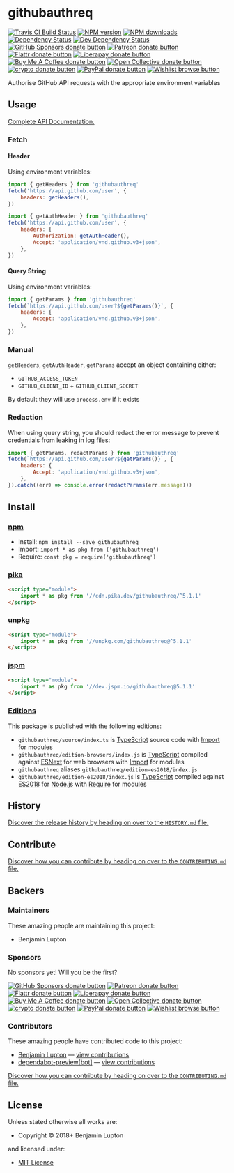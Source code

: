 <!-- TITLE/ -->

<h1>githubauthreq</h1>

<!-- /TITLE -->


<!-- BADGES/ -->

<span class="badge-travisci"><a href="http://travis-ci.com/bevry/githubauthreq" title="Check this project's build status on TravisCI"><img src="https://img.shields.io/travis/com/bevry/githubauthreq/master.svg" alt="Travis CI Build Status" /></a></span>
<span class="badge-npmversion"><a href="https://npmjs.org/package/githubauthreq" title="View this project on NPM"><img src="https://img.shields.io/npm/v/githubauthreq.svg" alt="NPM version" /></a></span>
<span class="badge-npmdownloads"><a href="https://npmjs.org/package/githubauthreq" title="View this project on NPM"><img src="https://img.shields.io/npm/dm/githubauthreq.svg" alt="NPM downloads" /></a></span>
<span class="badge-daviddm"><a href="https://david-dm.org/bevry/githubauthreq" title="View the status of this project's dependencies on DavidDM"><img src="https://img.shields.io/david/bevry/githubauthreq.svg" alt="Dependency Status" /></a></span>
<span class="badge-daviddmdev"><a href="https://david-dm.org/bevry/githubauthreq#info=devDependencies" title="View the status of this project's development dependencies on DavidDM"><img src="https://img.shields.io/david/dev/bevry/githubauthreq.svg" alt="Dev Dependency Status" /></a></span>
<br class="badge-separator" />
<span class="badge-githubsponsors"><a href="https://github.com/sponsors/balupton" title="Donate to this project using GitHub Sponsors"><img src="https://img.shields.io/badge/github-donate-yellow.svg" alt="GitHub Sponsors donate button" /></a></span>
<span class="badge-patreon"><a href="https://patreon.com/bevry" title="Donate to this project using Patreon"><img src="https://img.shields.io/badge/patreon-donate-yellow.svg" alt="Patreon donate button" /></a></span>
<span class="badge-flattr"><a href="https://flattr.com/profile/balupton" title="Donate to this project using Flattr"><img src="https://img.shields.io/badge/flattr-donate-yellow.svg" alt="Flattr donate button" /></a></span>
<span class="badge-liberapay"><a href="https://liberapay.com/bevry" title="Donate to this project using Liberapay"><img src="https://img.shields.io/badge/liberapay-donate-yellow.svg" alt="Liberapay donate button" /></a></span>
<span class="badge-buymeacoffee"><a href="https://buymeacoffee.com/balupton" title="Donate to this project using Buy Me A Coffee"><img src="https://img.shields.io/badge/buy%20me%20a%20coffee-donate-yellow.svg" alt="Buy Me A Coffee donate button" /></a></span>
<span class="badge-opencollective"><a href="https://opencollective.com/bevry" title="Donate to this project using Open Collective"><img src="https://img.shields.io/badge/open%20collective-donate-yellow.svg" alt="Open Collective donate button" /></a></span>
<span class="badge-crypto"><a href="https://bevry.me/crypto" title="Donate to this project using Cryptocurrency"><img src="https://img.shields.io/badge/crypto-donate-yellow.svg" alt="crypto donate button" /></a></span>
<span class="badge-paypal"><a href="https://bevry.me/paypal" title="Donate to this project using Paypal"><img src="https://img.shields.io/badge/paypal-donate-yellow.svg" alt="PayPal donate button" /></a></span>
<span class="badge-wishlist"><a href="https://bevry.me/wishlist" title="Buy an item on our wishlist for us"><img src="https://img.shields.io/badge/wishlist-donate-yellow.svg" alt="Wishlist browse button" /></a></span>

<!-- /BADGES -->


<!-- DESCRIPTION/ -->

Authorise GitHub API requests with the appropriate environment variables

<!-- /DESCRIPTION -->


## Usage

[Complete API Documentation.](http://master.githubauthreq.bevry.surge.sh/docs/globals.html)

### Fetch

#### Header

Using environment variables:

```javascript
import { getHeaders } from 'githubauthreq'
fetch('https://api.github.com/user', {
    headers: getHeaders(),
})
```

```javascript
import { getAuthHeader } from 'githubauthreq'
fetch('https://api.github.com/user', {
    headers: {
        Authorization: getAuthHeader(),
        Accept: 'application/vnd.github.v3+json',
    },
})
```

#### Query String

Using environment variables:

```javascript
import { getParams } from 'githubauthreq'
fetch(`https://api.github.com/user?${getParams()}`, {
    headers: {
        Accept: 'application/vnd.github.v3+json',
    },
})
```

### Manual

`getHeaders`, `getAuthHeader`, `getParams` accept an object containing either:

-   `GITHUB_ACCESS_TOKEN`
-   `GITHUB_CLIENT_ID` + `GITHUB_CLIENT_SECRET`

By default they will use `process.env` if it exists

### Redaction

When using query string, you should redact the error message to prevent credentials from leaking in log files:

```javascript
import { getParams, redactParams } from 'githubauthreq'
fetch(`https://api.github.com/user?${getParams()}`, {
    headers: {
        Accept: 'application/vnd.github.v3+json',
    },
}).catch((err) => console.error(redactParams(err.message)))
```

<!-- INSTALL/ -->

<h2>Install</h2>

<a href="https://npmjs.com" title="npm is a package manager for javascript"><h3>npm</h3></a>
<ul>
<li>Install: <code>npm install --save githubauthreq</code></li>
<li>Import: <code>import * as pkg from ('githubauthreq')</code></li>
<li>Require: <code>const pkg = require('githubauthreq')</code></li>
</ul>

<a href="https://www.pika.dev/cdn" title="100% Native ES Modules CDN"><h3>pika</h3></a>

``` html
<script type="module">
    import * as pkg from '//cdn.pika.dev/githubauthreq/^5.1.1'
</script>
```

<a href="https://unpkg.com" title="unpkg is a fast, global content delivery network for everything on npm"><h3>unpkg</h3></a>

``` html
<script type="module">
    import * as pkg from '//unpkg.com/githubauthreq@^5.1.1'
</script>
```

<a href="https://jspm.io" title="Native ES Modules CDN"><h3>jspm</h3></a>

``` html
<script type="module">
    import * as pkg from '//dev.jspm.io/githubauthreq@5.1.1'
</script>
```

<h3><a href="https://editions.bevry.me" title="Editions are the best way to produce and consume packages you care about.">Editions</a></h3>

<p>This package is published with the following editions:</p>

<ul><li><code>githubauthreq/source/index.ts</code> is <a href="https://www.typescriptlang.org/" title="TypeScript is a typed superset of JavaScript that compiles to plain JavaScript. ">TypeScript</a> source code with <a href="https://babeljs.io/docs/learn-es2015/#modules" title="ECMAScript Modules">Import</a> for modules</li>
<li><code>githubauthreq/edition-browsers/index.js</code> is <a href="https://www.typescriptlang.org/" title="TypeScript is a typed superset of JavaScript that compiles to plain JavaScript. ">TypeScript</a> compiled against <a href="https://en.wikipedia.org/wiki/ECMAScript#ES.Next" title="ECMAScript Next">ESNext</a> for web browsers with <a href="https://babeljs.io/docs/learn-es2015/#modules" title="ECMAScript Modules">Import</a> for modules</li>
<li><code>githubauthreq</code> aliases <code>githubauthreq/edition-es2018/index.js</code></li>
<li><code>githubauthreq/edition-es2018/index.js</code> is <a href="https://www.typescriptlang.org/" title="TypeScript is a typed superset of JavaScript that compiles to plain JavaScript. ">TypeScript</a> compiled against <a href="https://en.wikipedia.org/wiki/ECMAScript#9th_Edition_-_ECMAScript_2018" title="ECMAScript ES2018">ES2018</a> for <a href="https://nodejs.org" title="Node.js is a JavaScript runtime built on Chrome's V8 JavaScript engine">Node.js</a> with <a href="https://nodejs.org/dist/latest-v5.x/docs/api/modules.html" title="Node/CJS Modules">Require</a> for modules</li></ul>

<!-- /INSTALL -->


<!-- HISTORY/ -->

<h2>History</h2>

<a href="https://github.com/bevry/githubauthreq/blob/master/HISTORY.md#files">Discover the release history by heading on over to the <code>HISTORY.md</code> file.</a>

<!-- /HISTORY -->


<!-- CONTRIBUTE/ -->

<h2>Contribute</h2>

<a href="https://github.com/bevry/githubauthreq/blob/master/CONTRIBUTING.md#files">Discover how you can contribute by heading on over to the <code>CONTRIBUTING.md</code> file.</a>

<!-- /CONTRIBUTE -->


<!-- BACKERS/ -->

<h2>Backers</h2>

<h3>Maintainers</h3>

These amazing people are maintaining this project:

<ul><li>Benjamin Lupton</li></ul>

<h3>Sponsors</h3>

No sponsors yet! Will you be the first?

<span class="badge-githubsponsors"><a href="https://github.com/sponsors/balupton" title="Donate to this project using GitHub Sponsors"><img src="https://img.shields.io/badge/github-donate-yellow.svg" alt="GitHub Sponsors donate button" /></a></span>
<span class="badge-patreon"><a href="https://patreon.com/bevry" title="Donate to this project using Patreon"><img src="https://img.shields.io/badge/patreon-donate-yellow.svg" alt="Patreon donate button" /></a></span>
<span class="badge-flattr"><a href="https://flattr.com/profile/balupton" title="Donate to this project using Flattr"><img src="https://img.shields.io/badge/flattr-donate-yellow.svg" alt="Flattr donate button" /></a></span>
<span class="badge-liberapay"><a href="https://liberapay.com/bevry" title="Donate to this project using Liberapay"><img src="https://img.shields.io/badge/liberapay-donate-yellow.svg" alt="Liberapay donate button" /></a></span>
<span class="badge-buymeacoffee"><a href="https://buymeacoffee.com/balupton" title="Donate to this project using Buy Me A Coffee"><img src="https://img.shields.io/badge/buy%20me%20a%20coffee-donate-yellow.svg" alt="Buy Me A Coffee donate button" /></a></span>
<span class="badge-opencollective"><a href="https://opencollective.com/bevry" title="Donate to this project using Open Collective"><img src="https://img.shields.io/badge/open%20collective-donate-yellow.svg" alt="Open Collective donate button" /></a></span>
<span class="badge-crypto"><a href="https://bevry.me/crypto" title="Donate to this project using Cryptocurrency"><img src="https://img.shields.io/badge/crypto-donate-yellow.svg" alt="crypto donate button" /></a></span>
<span class="badge-paypal"><a href="https://bevry.me/paypal" title="Donate to this project using Paypal"><img src="https://img.shields.io/badge/paypal-donate-yellow.svg" alt="PayPal donate button" /></a></span>
<span class="badge-wishlist"><a href="https://bevry.me/wishlist" title="Buy an item on our wishlist for us"><img src="https://img.shields.io/badge/wishlist-donate-yellow.svg" alt="Wishlist browse button" /></a></span>

<h3>Contributors</h3>

These amazing people have contributed code to this project:

<ul><li><a href="http://balupton.com">Benjamin Lupton</a> — <a href="https://github.com/bevry/githubauthreq/commits?author=balupton" title="View the GitHub contributions of Benjamin Lupton on repository bevry/githubauthreq">view contributions</a></li>
<li><a href="http://github.com/apps/dependabot-preview">dependabot-preview[bot]</a> — <a href="https://github.com/bevry/githubauthreq/commits?author=dependabot-preview[bot]" title="View the GitHub contributions of dependabot-preview[bot] on repository bevry/githubauthreq">view contributions</a></li></ul>

<a href="https://github.com/bevry/githubauthreq/blob/master/CONTRIBUTING.md#files">Discover how you can contribute by heading on over to the <code>CONTRIBUTING.md</code> file.</a>

<!-- /BACKERS -->


<!-- LICENSE/ -->

<h2>License</h2>

Unless stated otherwise all works are:

<ul><li>Copyright &copy; 2018+ Benjamin Lupton</li></ul>

and licensed under:

<ul><li><a href="http://spdx.org/licenses/MIT.html">MIT License</a></li></ul>

<!-- /LICENSE -->
